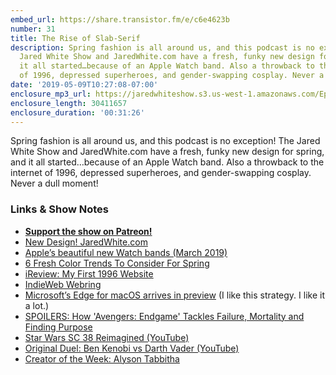 ```yaml
---
embed_url: https://share.transistor.fm/e/c6e4623b
number: 31
title: The Rise of Slab-Serif
description: Spring fashion is all around us, and this podcast is no exception! The
  Jared White Show and JaredWhite.com have a fresh, funky new design for spring, and
  it all started…because of an Apple Watch band. Also a throwback to the internet
  of 1996, depressed superheroes, and gender-swapping cosplay. Never a dull moment!
date: '2019-05-09T10:27:08-07:00'
enclosure_mp3_url: https://jaredwhiteshow.s3.us-west-1.amazonaws.com/Episode%2031%20-%20The%20Rise%20of%20Slab-Serif.mp3
enclosure_length: 30411657
enclosure_duration: '00:31:26'
---
```


Spring fashion is all around us, and this podcast is no exception! The Jared White Show and JaredWhite.com have a fresh, funky new design for spring, and it all started…because of an Apple Watch band. Also a throwback to the internet of 1996, depressed superheroes, and gender-swapping cosplay. Never a dull moment!

### Links & Show Notes

* <a href="https://www.patreon.com/essentiallifejared" rel="payment"><strong>Support the show on Patreon!</strong></a>
* [New Design! JaredWhite.com](https://jaredwhite.com)
* [Apple’s beautiful new Watch bands (March 2019)](https://www.digitaltrends.com/wearables/apple-watch-bands-spring-2019-new/)
* [6 Fresh Color Trends To Consider For Spring](https://www.refinery29.com/en-us/2019/03/226358/spring-2019-color-trends)
* [iReview: My First 1996 Website](https://web.archive.org/web/19961225074505fw_/http://www.sonic.net/~jwhite/index.html)
* [IndieWeb Webring](https://🕸💍.ws/)
* [Microsoft’s Edge for macOS arrives in preview](https://venturebeat.com/2019/05/07/microsofts-edge-browser-arrives-for-macos-in-2-beta-versions/) (I like this strategy. I like it a lot.)
* [SPOILERS: How 'Avengers: Endgame' Tackles Failure, Mortality and Finding Purpose](https://www.playboy.com/read/avengers-endgame-mental-health-failure)
* [Star Wars SC 38 Reimagined (YouTube)](https://www.youtube.com/watch?v=to2SMng4u1k)
* [Original Duel: Ben Kenobi vs Darth Vader (YouTube)](https://www.youtube.com/watch?v=sq51w34Hg9I)
* [Creator of the Week: Alyson Tabbitha](https://www.patreon.com/AlysonTabbithaVid)
